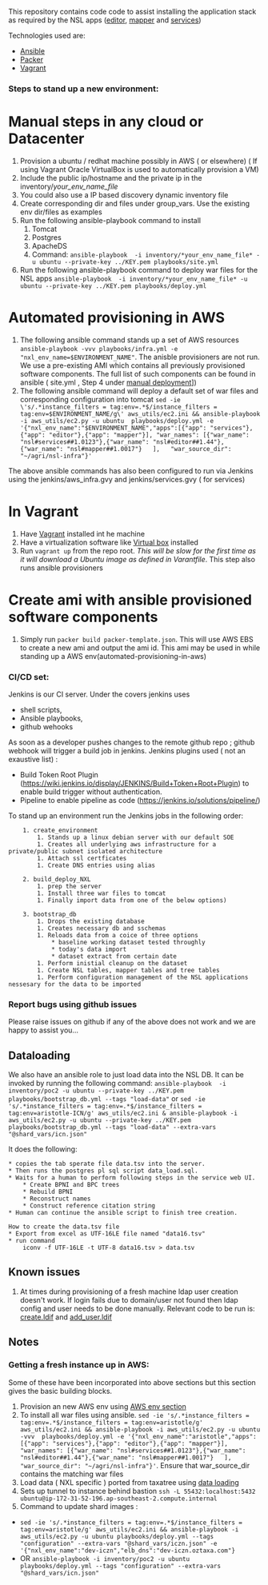 This repository contains code code to assist installing the application stack as required by the NSL apps ([editor](https://github.com/bio-org-au/nsl-editor), [mapper](https://github.com/bio-org-au/mapper) and [services](https://github.com/bio-org-au/services))

Technologies used are:

* [Ansible](https://www.ansible.com/)
* [Packer](https://www.packer.io/)
* [Vagrant](https://www.vagrantup.com/)


### Steps to stand up a new environment: 

# Manual steps in any cloud or Datacenter
1. Provision a ubuntu / redhat machine possibly in AWS ( or elsewhere) ( If using Vagrant Oracle VirtualBox is used to automatically provision a VM) 
1. Include the public ip/hostname and the private ip in the inventory/*your_env_name_file*
1. You could also use a IP based discovery dynamic inventory file
1. Create corresponding dir and files under group_vars. Use the existing env dir/files as examples
1. Run the following ansible-playbook command to install
    1. Tomcat
    1. Postgres
    1. ApacheDS
    1. Command: ```ansible-playbook  -i inventory/*your_env_name_file* -u ubuntu --private-key ../KEY.pem playbooks/site.yml ```
1. Run the following ansible-playbook command to deploy war files for the NSL apps
```ansible-playbook  -i inventory/*your_env_name_file* -u ubuntu --private-key ../KEY.pem playbooks/deploy.yml ```

# Automated provisioning in AWS
1. The following ansible command stands up a set of AWS resources ```ansible-playbook -vvv playbooks/infra.yml -e "nxl_env_name=$ENVIRONMENT_NAME"```. The anisble provisioners are not run. We use a pre-existing AMI which contains all previously provisioned software components. The full list of such components can be found in ansible ( site.yml , Step 4 under [manual deployment](#manual-steps-in-any-cloud-or-datacenter)])
1. The following ansible command will deploy a default set of war files and corresponding configuration into tomcat ```sed -ie \'s/.*instance_filters = tag:env=.*$/instance_filters = tag:env=$ENVIRONMENT_NAME/g\' aws_utils/ec2.ini && ansible-playbook -i aws_utils/ec2.py -u ubuntu  playbooks/deploy.yml -e '{"nxl_env_name":"$ENVIRONMENT_NAME","apps":[{"app": "services"},{"app": "editor"},{"app": "mapper"}], "war_names": [{"war_name": "nsl#services##1.0123"},{"war_name": "nsl#editor##1.44"},{"war_name": "nsl#mapper##1.0017"}   ],   "war_source_dir": "~/agri/nsl-infra"}'```

The above ansible commands has also been configured to run via Jenkins using the jenkins/aws_infra.gvy and jenkins/services.gvy ( for services)

# In Vagrant
1. Have [Vagrant](https://www.vagrantup.com/) installed int he machine
1. Have a virtualization software like [Virtual box](https://www.virtualbox.org/) installed
1. Run `vagrant up` from the repo root.  _This will be slow for the first time as it will download a Ubuntu image as defined in Varantfile_. This step also runs ansible provisioners


# Create ami with ansible provisioned software components
1. Simply run `packer build packer-template.json`. This will use AWS EBS to create a new ami and output the ami id. This ami may be used in while standing up a AWS env(automated-provisioning-in-aws)

### CI/CD set:

Jenkins is our CI server. Under the covers jenkins uses 
* shell scripts, 
* Ansible playbooks, 
* github wehooks 

As soon as a developer pushes changes to the remote github repo ; github webhook will trigger a build job in jenkins. 
Jenkins plugins used ( not an exaustive list) :
* Build Token Root Plugin (https://wiki.jenkins.io/display/JENKINS/Build+Token+Root+Plugin) to enable build trigger without authentication.
* Pipeline to enable pipeline as code (https://jenkins.io/solutions/pipeline/)

To stand up an environment run the Jenkins jobs in the following order:
```
    1. create_environment
        1. Stands up a linux debian server with our default SOE
        1. Creates all underlying aws infrastructure for a private/public subnet isolated architecture
        1. Attach ssl certficates
        1. Create DNS entries using alias

    2. build_deploy_NXL
        1. prep the server
        1. Install three war files to tomcat
        1. Finally import data from one of the below options)

    3. bootstrap_db
        1. Drops the existing database
        1. Creates necessary db and sschemas
        1. Reloads data from a coice of three options
            * baseline working dataset tested throughly
            * today's data import
            * dataset extract from certain date
        1. Perform inistial cleanup on the dataset
        1. Create NSL tables, mapper tables and tree tables
        1. Perform configuration management of the NSL applications nessesary for the data to be imported
```

### Report bugs using github issues
Please raise issues on github if any of the above does not work and we are happy to assist you...

## Dataloading
We also have an ansible role to just load data into the NSL DB. It can be invoked by running the following command: 
```ansible-playbook  -i inventory/poc2 -u ubuntu --private-key ../KEY.pem playbooks/bootstrap_db.yml --tags "load-data"```
or
```sed -ie 's/.*instance_filters = tag:env=.*$/instance_filters = tag:env=aristotle-ICN/g' aws_utils/ec2.ini & ansible-playbook -i aws_utils/ec2.py -u ubuntu --private-key ../KEY.pem playbooks/bootstrap_db.yml --tags "load-data" --extra-vars "@shard_vars/icn.json"```

It does the following:
```
* copies the tab sperate file data.tsv into the server. 
* Then runs the postgres pl sql script data_load.sql. 
* Waits for a human to perform following steps in the service web UI.
    * Create BPNI and BPC trees
    * Rebuild BPNI
    * Reconstruct names
    * Construct reference citation string
* Human can continue the ansible script to finish tree creation.

How to create the data.tsv file
* Export from excel as UTF-16LE file named "data16.tsv"
* run command 
    iconv -f UTF-16LE -t UTF-8 data16.tsv > data.tsv
```
## Known issues
1. At times during provisioning of a fresh machine ldap user creation doesn't work. If login fails due to domain/user not found then ldap config and user needs to be done manually. Relevant code to be run is: [create.ldif](https://github.com/ess-acppo/nsl-infra/blob/6ff2c4b78719592e405a2e4554a0383877b1c86e/playbooks/roles/apacheds/tasks/main.yml#L40) and [add_user.ldif](https://github.com/ess-acppo/nsl-infra/blob/6ff2c4b78719592e405a2e4554a0383877b1c86e/playbooks/roles/apacheds/tasks/main.yml#L43)


## Notes
### Getting a fresh instance up in AWS:
Some of these have been incorporated into above sections but this section gives the basic building blocks.
1. Provision an new AWS env using [AWS env section](automated-provisioning-in-aws)
1. To install all war files using ansible. ```sed -ie 's/.*instance_filters = tag:env=.*$/instance_filters = tag:env=aristotle/g' aws_utils/ec2.ini && ansible-playbook -i aws_utils/ec2.py -u ubuntu -vvv  playbooks/deploy.yml -e '{"nxl_env_name":"aristotle","apps":[{"app": "services"},{"app": "editor"},{"app": "mapper"}], "war_names": [{"war_name": "nsl#services##1.0123"},{"war_name": "nsl#editor##1.44"},{"war_name": "nsl#mapper##1.0017"}   ],   "war_source_dir": "~/agri/nsl-infra"}'```. Ensure that war_source_dir contains the matching war files
1. Load data ( NXL specific ) ported from taxatree using [data loading](#Dataloading)
1. Sets up tunnel to instance behind bastion `ssh -L 55432:localhost:5432 ubuntu@ip-172-31-52-196.ap-southeast-2.compute.internal`
1. Command to update shard images :
- ```sed -ie 's/.*instance_filters = tag:env=.*$/instance_filters = tag:env=aristotle/g' aws_utils/ec2.ini && ansible-playbook -i aws_utils/ec2.py -u ubuntu playbooks/deploy.yml --tags "configuration" --extra-vars "@shard_vars/iczn.json" -e '{"nxl_env_name":"dev-iczn","elb_dns":"dev-iczn.oztaxa.com"}```
- OR ```ansible-playbook -i inventory/poc2 -u ubuntu playbooks/deploy.yml --tags "configuration" --extra-vars "@shard_vars/icn.json"```
